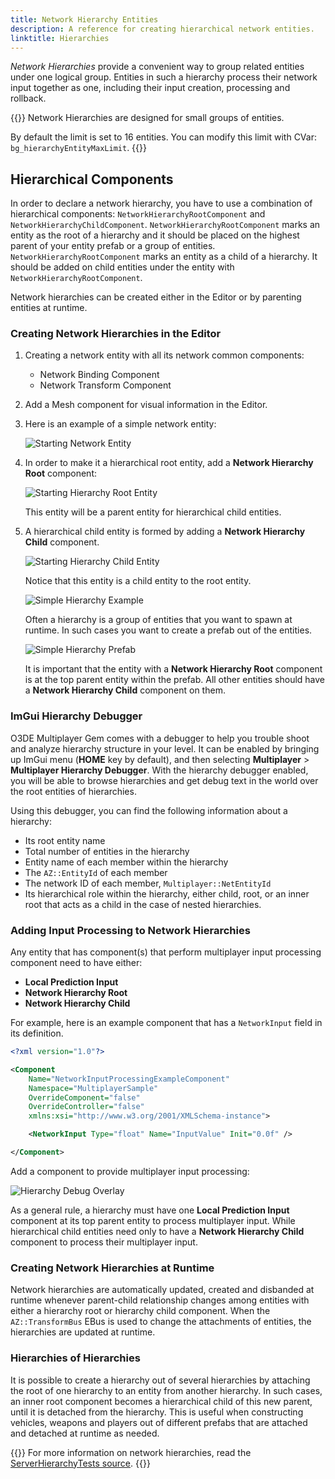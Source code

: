 ```yaml
---
title: Network Hierarchy Entities
description: A reference for creating hierarchical network entities.
linktitle: Hierarchies
---
```


*Network Hierarchies* provide a convenient way to group related entities under one logical group. Entities in such a hierarchy process their network input together as one, including their input creation, processing and rollback.

{{<important>}}
Network Hierarchies are designed for small groups of entities.

By default the limit is set to 16 entities. You can modify this limit with CVar: `bg_hierarchyEntityMaxLimit`.
{{</important>}}

## Hierarchical Components

In order to declare a network hierarchy, you have to use a combination of hierarchical components: `NetworkHierarchyRootComponent` and `NetworkHierarchyChildComponent`. `NetworkHierarchyRootComponent` marks an entity as the root of a hierarchy and it should be placed on the highest parent of your entity prefab or a group of entities. `NetworkHierarchyRootComponent` marks an entity as a child of a hierarchy. It should be added on child entities under the entity with `NetworkHierarchyRootComponent`.

Network hierarchies can be created either in the Editor or by parenting entities at runtime.

### Creating Network Hierarchies in the Editor

1. Creating a network entity with all its network common components:
    - Network Binding Component
    - Network Transform Component


1. Add a Mesh component for visual information in the Editor.

1. Here is an example of a simple network entity:

    ![Starting Network Entity](/images/user-guide/gems/reference/multiplayer/starting_network_entity.png)

1. In order to make it a hierarchical root entity, add a **Network Hierarchy Root** component:

    ![Starting Hierarchy Root Entity](/images/user-guide/gems/reference/multiplayer/starting_hierarchy_root_entity.png)

    This entity will be a parent entity for hierarchical child entities.

1. A hierarchical child entity is formed by adding a **Network Hierarchy Child** component.

    ![Starting Hierarchy Child Entity](/images/user-guide/gems/reference/multiplayer/starting_hierarchy_child_entity.png)

    Notice that this entity is a child entity to the root entity.

    ![Simple Hierarchy Example](/images/user-guide/gems/reference/multiplayer/simple_hierarchy.png)

    Often a hierarchy is a group of entities that you want to spawn at runtime. In such cases you want to create a prefab out of the entities.

    ![Simple Hierarchy Prefab](/images/user-guide/gems/reference/multiplayer/simple_hierarchy_prefab.png)

    It is important that the entity with a **Network Hierarchy Root** component is at the top parent entity within the prefab. All other entities should have a **Network Hierarchy Child** component on them.


### ImGui Hierarchy Debugger

O3DE Multiplayer Gem comes with a debugger to help you trouble shoot and analyze hierarchy structure in your level. It can be enabled by bringing up ImGui menu (**HOME** key by default), and then selecting **Multiplayer** > **Multiplayer Hierarchy Debugger**. With the hierarchy debugger enabled, you will be able to browse hierarchies and get debug text in the world over the root entities of hierarchies.

Using this debugger, you can find the following information about a hierarchy:
- Its root entity name
- Total number of entities in the hierarchy
- Entity name of each member within the hierarchy
- The `AZ::EntityId` of each member
- The network ID of each member, `Multiplayer::NetEntityId`
- Its hierarchical role within the hierarchy, either child, root, or an inner root that acts as a child in the case of nested hierarchies.


### Adding Input Processing to Network Hierarchies

Any entity that has component(s) that perform multiplayer input processing component need to have either:
- **Local Prediction Input**
- **Network Hierarchy Root**
- **Network Hierarchy Child**

For example, here is an example component that has a `NetworkInput` field in its definition.

```xml
<?xml version="1.0"?>

<Component
    Name="NetworkInputProcessingExampleComponent"
    Namespace="MultiplayerSample"
    OverrideComponent="false"
    OverrideController="false"
    xmlns:xsi="http://www.w3.org/2001/XMLSchema-instance">

    <NetworkInput Type="float" Name="InputValue" Init="0.0f" />

</Component>
```

Add a component to provide multiplayer input processing:

![Hierarchy Debug Overlay](/images/user-guide/gems/reference/multiplayer/hierarchy_child_entity_with_input_processing_component.png)

As a general rule, a hierarchy must have one **Local Prediction Input** component at its top parent entity to process multiplayer input. While hierarchical child entities need only to have a **Network Hierarchy Child** component to process their multiplayer input.


### Creating Network Hierarchies at Runtime

Network hierarchies are automatically updated, created and disbanded at runtime whenever parent-child relationship changes among entities with either a hierarchy root or hierarchy child component. When the `AZ::TransformBus` EBus is used to change the attachments of entities, the hierarchies are updated at runtime.

### Hierarchies of Hierarchies

It is possible to create a hierarchy out of several hierarchies by attaching the root of one hierarchy to an entity from another hierarchy. In such cases, an inner root component becomes a hierarchical child of this new parent, until it is detached from the hierarchy. This is useful when constructing vehicles, weapons and players out of different prefabs that are attached and detached at runtime as needed.


{{<note>}}
For more information on network hierarchies, read the [ServerHierarchyTests source](https://github.com/o3de/o3de/blob/development/Gems/Multiplayer/Code/Tests/ServerHierarchyTests.cpp).
{{</note>}}

